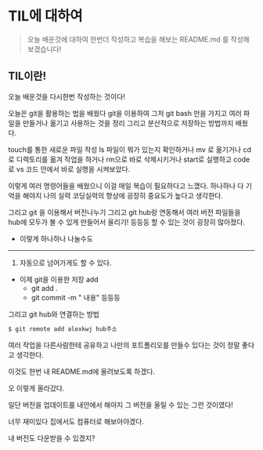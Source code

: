 # TIL에 대하여

> 오늘 배운것에 대하여 한번더 작성하고 복습을 해보는
 README.md 를 작성해보겠습니다!

## TIL이란!

오늘 배운것을 다시한번 작성하는 것이다!

오늘은 git을 활용하는 법을 배웠다 git을 이용하여 그저  git bash 만을 가지고 여러 파일을 만들거나 옮기고 사용하는 것을 정리 그리고 분산적으로 저장하는 방법까지 배웠다. 

touch를 통한 새로운 파일 작성
ls 파일이 뭐가 있는지 확인하거나
mv 로 옮기거나
cd 로 디렉토리를 옮겨 작업을 하거나
rm으로 바로 삭제시키거나
start로 실행하고 
code로 vs 코드 안에서 바로 실행을 시켜보았다.

이렇게 여러 명령어들을 배웠으니 이걸 매일 복습이 필요하다고 느꼈다. 하나하나 다 기억을 해야지 나의 실력 코딩실력의 향상에 굉장히 중요도가 높다고 생각한다.

그리고 git 을 이용해서 버전나누기 
그리고 git hub랑 연동해서 여러 버전 파일들을 hub에 모두가 볼 수 있게 만들어서 올리기! 등등등 할 수 있는 것이 굉장히 많아졌다.

- 이렇게 하나하나 나눌수도

---

1. 자동으로 넘어가게도 할 수 있다.


- 이제 git을 이용한 저장 add
  - git add .
  - git commit -m " 내용" 등등등

그리고 git hub와 연결하는 방법 
```bash
$ git remote add alexkwj hub주소
```

 여러 작업을 다른사람한테 공유하고 나만의 포트폴리오를 만들수 있다는 것이 정말 좋다고 생각한다.


이것도 한번 내 README.md에 올려보도록 하겠다.

오 이렇게 올라갔다. 

일단 버전을 업데이트를 내안에서 해야지 그 버전을 올릴 수 있는 그런 것이였다!

너무 재미있다 집에서도 컴퓨터로 해보아야겠다.
 
 내 버전도 다운받을 수 있겠지?


